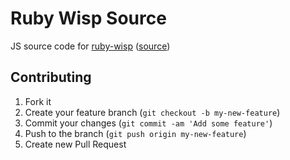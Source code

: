 # Ruby Wisp Source

JS source code for [ruby-wisp](http://rubygems.org/gems/ruby-wisp) ([source](https://github.com/artemeff/ruby-wisp))


## Contributing

1. Fork it
2. Create your feature branch (`git checkout -b my-new-feature`)
3. Commit your changes (`git commit -am 'Add some feature'`)
4. Push to the branch (`git push origin my-new-feature`)
5. Create new Pull Request
